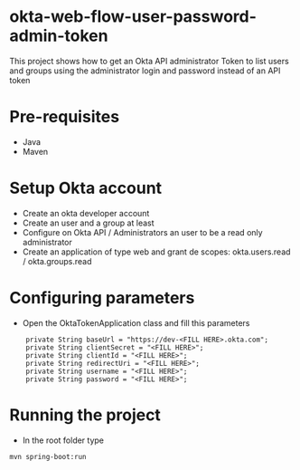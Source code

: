 # okta-web-flow-user-password-admin-token
This project shows how to get an Okta API administrator Token to list users and groups using the administrator login and password instead of an API token

# Pre-requisites
- Java
- Maven

# Setup Okta account

- Create an okta developer account
- Create an user and a group at least
- Configure on Okta API / Administrators an user to be a read only administrator
- Create an application of type web and grant de scopes: okta.users.read / okta.groups.read 

# Configuring parameters

- Open the OktaTokenApplication class and fill this parameters
```
	private String baseUrl = "https://dev-<FILL HERE>.okta.com";
	private String clientSecret = "<FILL HERE>";
	private String clientId = "<FILL HERE>";
	private String redirectUri = "<FILL HERE>";
	private String username = "<FILL HERE>";
	private String password = "<FILL HERE>";

```

# Running the project

- In the root folder type 
```
mvn spring-boot:run
```
